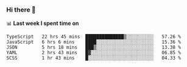 ### Hi there 👋

<!--
**DBvc/DBvc** is a ✨ _special_ ✨ repository because its `README.md` (this file) appears on your GitHub profile.

Here are some ideas to get you started:

- 🔭 I’m currently working on ...
- 🌱 I’m currently learning ...
- 👯 I’m looking to collaborate on ...
- 🤔 I’m looking for help with ...
- 💬 Ask me about ...
- 📫 How to reach me: ...
- 😄 Pronouns: ...
- ⚡ Fun fact: ...
-->

📊 **Last week I spent time on**
<!--START_SECTION:waka-->
```text
TypeScript   22 hrs 45 mins  ██████████████▒░░░░░░░░░░   57.26 % 
JavaScript   6 hrs 6 mins    ████░░░░░░░░░░░░░░░░░░░░░   15.36 % 
JSON         5 hrs 18 mins   ███▒░░░░░░░░░░░░░░░░░░░░░   13.38 % 
YAML         2 hrs 43 mins   █▓░░░░░░░░░░░░░░░░░░░░░░░   06.85 % 
SCSS         1 hr 43 mins    █░░░░░░░░░░░░░░░░░░░░░░░░   04.33 % 
```
<!--END_SECTION:waka-->
